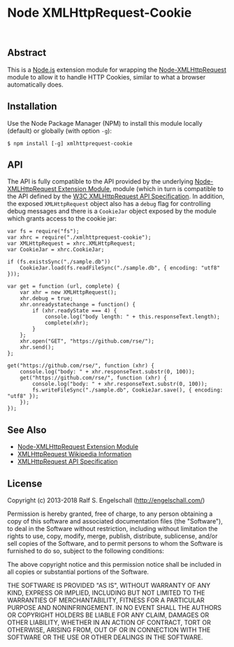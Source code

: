 
Node XMLHttpRequest-Cookie
==========================

<p/>
<img src="https://nodei.co/npm/xmlhttprequest-cookie.png?downloads=true&stars=true" alt=""/>

<p/>
<img src="https://david-dm.org/rse/node-xmlhttprequest-cookie.png" alt=""/>

Abstract
--------

This is a [Node.js](http://nodejs.org/) extension module for wrapping
the [Node-XMLHttpRequest](https://github.com/driverdan/node-XMLHttpRequest)
module to allow it to handle HTTP Cookies, similar to what a browser
automatically does.

Installation
------------

Use the Node Package Manager (NPM) to install this module
locally (default) or globally (with option `-g`):

    $ npm install [-g] xmlhttprequest-cookie

API
---

The API is fully compatible to the API provided by the underlying
[Node-XMLHttpRequest Extension Module](https://github.com/driverdan/node-XMLHttpRequest),
module (which in turn is compatible to the API defined by the
[W3C XMLHttpRequest API Specification](http://www.w3.org/TR/XMLHttpRequest/).
In addition, the exposed `XMLHttpRequest` object also has a 
`debug` flag for controlling debug messages and there is a `CookieJar` object exposed by the module which
grants access to the cookie jar:

    var fs = require("fs");
    var xhrc = require("./xmlhttprequest-cookie");
    var XMLHttpRequest = xhrc.XMLHttpRequest;
    var CookieJar = xhrc.CookieJar;

    if (fs.existsSync("./sample.db"))
        CookieJar.load(fs.readFileSync("./sample.db", { encoding: "utf8" }));

    var get = function (url, complete) {
        var xhr = new XMLHttpRequest();
        xhr.debug = true;
        xhr.onreadystatechange = function() {
            if (xhr.readyState === 4) {
                console.log("body length: " + this.responseText.length);
                complete(xhr);
            }
        };
        xhr.open("GET", "https://github.com/rse/");
        xhr.send();
    };

    get("https://github.com/rse/", function (xhr) {
        console.log("body: " + xhr.responseText.substr(0, 100));
        get("https://github.com/rse/", function (xhr) {
            console.log("body: " + xhr.responseText.substr(0, 100));
            fs.writeFileSync("./sample.db", CookieJar.save(), { encoding: "utf8" });
        });
    });

See Also
--------

- [Node-XMLHttpRequest Extension Module](https://github.com/driverdan/node-XMLHttpRequest)
- [XMLHttpRequest Wikipedia Information](http://en.wikipedia.org/wiki/XMLHttpRequest)
- [XMLHttpRequest API Specification](http://www.w3.org/TR/XMLHttpRequest/)

License
-------

Copyright (c) 2013-2018 Ralf S. Engelschall (http://engelschall.com/)

Permission is hereby granted, free of charge, to any person obtaining
a copy of this software and associated documentation files (the
"Software"), to deal in the Software without restriction, including
without limitation the rights to use, copy, modify, merge, publish,
distribute, sublicense, and/or sell copies of the Software, and to
permit persons to whom the Software is furnished to do so, subject to
the following conditions:

The above copyright notice and this permission notice shall be included
in all copies or substantial portions of the Software.

THE SOFTWARE IS PROVIDED "AS IS", WITHOUT WARRANTY OF ANY KIND,
EXPRESS OR IMPLIED, INCLUDING BUT NOT LIMITED TO THE WARRANTIES OF
MERCHANTABILITY, FITNESS FOR A PARTICULAR PURPOSE AND NONINFRINGEMENT.
IN NO EVENT SHALL THE AUTHORS OR COPYRIGHT HOLDERS BE LIABLE FOR ANY
CLAIM, DAMAGES OR OTHER LIABILITY, WHETHER IN AN ACTION OF CONTRACT,
TORT OR OTHERWISE, ARISING FROM, OUT OF OR IN CONNECTION WITH THE
SOFTWARE OR THE USE OR OTHER DEALINGS IN THE SOFTWARE.

